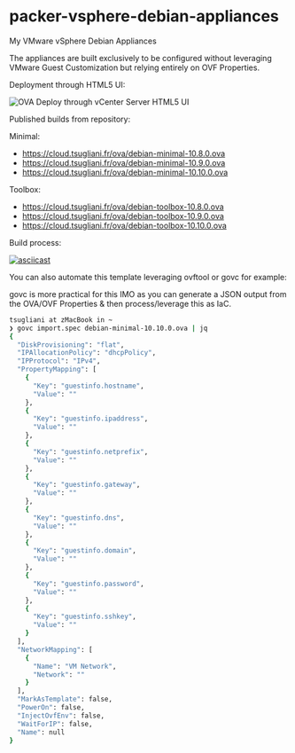 # packer-vsphere-debian-appliances

My VMware vSphere Debian Appliances

The appliances are built exclusively to be configured without leveraging VMware Guest Customization but relying entirely on OVF Properties.

Deployment through HTML5 UI:

![OVA Deploy through vCenter Server HTML5 UI](https://cloud.tsugliani.fr/img/debian-vsphere-ovf-properties.png)

Published builds from repository:

Minimal:

- https://cloud.tsugliani.fr/ova/debian-minimal-10.8.0.ova
- https://cloud.tsugliani.fr/ova/debian-minimal-10.9.0.ova
- https://cloud.tsugliani.fr/ova/debian-minimal-10.10.0.ova

Toolbox:

- https://cloud.tsugliani.fr/ova/debian-toolbox-10.8.0.ova
- https://cloud.tsugliani.fr/ova/debian-toolbox-10.9.0.ova
- https://cloud.tsugliani.fr/ova/debian-toolbox-10.10.0.ova

Build process:

[![asciicast](https://asciinema.org/a/wj7n9czneZs80jg35x9DcoOt0.svg)](https://asciinema.org/a/wj7n9czneZs80jg35x9DcoOt0)

You can also automate this template leveraging ovftool or govc for example:

govc is more practical for this IMO as you can generate a JSON output from the OVA/OVF Properties & then process/leverage this as IaC.

```bash
tsugliani at zMacBook in ~
❯ govc import.spec debian-minimal-10.10.0.ova | jq
{
  "DiskProvisioning": "flat",
  "IPAllocationPolicy": "dhcpPolicy",
  "IPProtocol": "IPv4",
  "PropertyMapping": [
    {
      "Key": "guestinfo.hostname",
      "Value": ""
    },
    {
      "Key": "guestinfo.ipaddress",
      "Value": ""
    },
    {
      "Key": "guestinfo.netprefix",
      "Value": ""
    },
    {
      "Key": "guestinfo.gateway",
      "Value": ""
    },
    {
      "Key": "guestinfo.dns",
      "Value": ""
    },
    {
      "Key": "guestinfo.domain",
      "Value": ""
    },
    {
      "Key": "guestinfo.password",
      "Value": ""
    },
    {
      "Key": "guestinfo.sshkey",
      "Value": ""
    }
  ],
  "NetworkMapping": [
    {
      "Name": "VM Network",
      "Network": ""
    }
  ],
  "MarkAsTemplate": false,
  "PowerOn": false,
  "InjectOvfEnv": false,
  "WaitForIP": false,
  "Name": null
}
```
